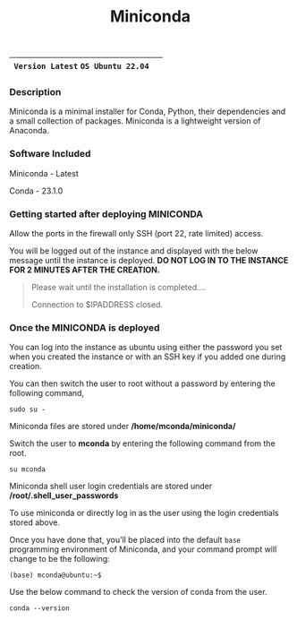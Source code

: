 ﻿---
title: Miniconda
sidebar_label: Miniconda
---

|**`Version Latest` `OS Ubuntu 22.04`**|  |
|--------------------------------------|--|


### Description

Miniconda is a minimal installer for Conda, Python, their dependencies and a small collection of packages. Miniconda is a lightweight version of Anaconda. 

### Software Included

Miniconda - Latest

Conda - 23.1.0

### Getting started after deploying MINICONDA

Allow the ports in the firewall only SSH (port 22, rate limited) access.

You will be logged out of the instance and displayed with the below message until the instance is deployed.  **DO NOT LOG IN TO THE INSTANCE FOR 2 MINUTES AFTER THE CREATION.**

> Please wait until the installation is completed.... 
>
> Connection to $IPADDRESS closed.

### Once the MINICONDA is deployed

You can log into the instance as ubuntu using either the password you set when you created the instance or with an SSH key if you added one during creation.

You can then switch the user to root without a password by entering the following command,
~~~
sudo su -
~~~

Miniconda files are stored under **/home/mconda/miniconda/**

Switch the user to **mconda** by entering the following command from the root.  
~~~
su mconda
~~~

Miniconda shell user login credentials are stored under  **/root/.shell_user_passwords**

To use miniconda or directly log in as the user using the login credentials stored above.

Once you have done that, you’ll be placed into the default  `base`  programming environment of Miniconda, and your command prompt will change to be the following:
~~~
(base) mconda@ubuntu:~$
~~~

Use the below command to check the version of conda from the user.
```
conda --version
```

